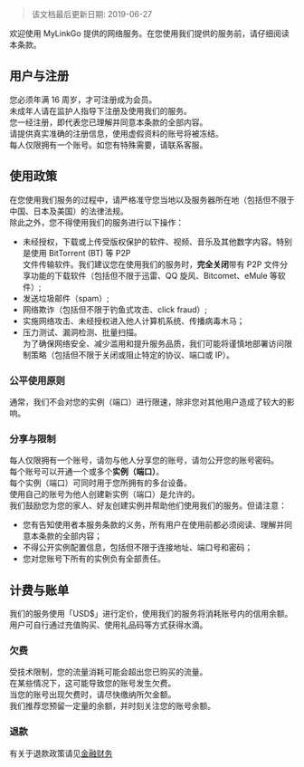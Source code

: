 > 该文档最后更新日期: 2019-06-27

欢迎使用 MyLinkGo 提供的网络服务。在您使用我们提供的服务前，请仔细阅读本条款。

## 用户与注册

您必须年满 16 周岁，才可注册成为会员。<br/>
未成年人请在监护人指导下注册及使用我们的服务。<br/>
您一经注册，即代表您已理解并同意本条款的全部内容。<br/>
请提供真实准确的注册信息，使用虚假资料的账号将被冻结。<br/>
每人仅限拥有一个账号。如您有特殊需要，请联系客服。

## 使用政策

在您使用我们服务的过程中，请严格准守您当地以及服务器所在地（包括但不限于中国、日本及美国）的法律法规。<br/>
除此之外，您不得使用我们的服务进行以下操作：<br/>
* 未经授权，下载或上传受版权保护的软件、视频、音乐及其他数字内容。特别是使用 BitTorrent (BT) 等 P2P <br/>文件传输软件。我们建议您在使用我们的服务时，**完全关闭**带有 P2P 文件分享功能的下载软件（包括但不限于迅雷、QQ 旋风、Bitcomet、eMule 等软件）;<br/>
* 发送垃圾邮件（spam）;<br/>
* 网络欺诈（包括但不限于钓鱼式攻击、click fraud）;<br/>
* 实施网络攻击、未经授权进入他人计算机系统、传播病毒木马；<br/>
* 压力测试、漏洞检测、批量扫描。<br/>
为了确保网络安全、减少滥用和提升服务品质，我们可能将谨慎地部署访问限制策略（包括但不限于关闭或阻止特定的协议、端口或 IP）。

### 公平使用原则

通常，我们不会对您的实例（端口）进行限速，除非您对其他用户造成了较大的影响。<br/>

### 分享与限制

每人仅限拥有一个账号，请勿与他人分享您的账号，请勿公开您的账号密码。<br/>
每个账号可以开通一个或多个**实例（端口）**。<br/>
每个实例（端口）可同时用于您所拥有的多台设备。<br/>
使用自己的账号为他人创建新实例（端口）是允许的。<br/>
我们鼓励您为您的家人、好友创建实例并帮助他们使用我们的服务。但请注意：<br/>
* 您有告知使用者本服务条款的义务，所有用户在使用前都必须阅读、理解并同意本条款的全部内容；<br/>
* 不得公开实例配置信息，包括但不限于连接地址、端口号和密码；<br/>
* 您对您账号下所有的实例负有全部责任。

## 计费与账单

我们的服务使用「USD$」进行定价，使用我们的服务将消耗账号内的信用余额。<br/>
用户可自行通过充值购买、使用礼品码等方式获得水滴。

### 欠费

受技术限制，您的流量消耗可能会超出您已购买的流量。<br/>
在某些情况下，这可能导致您的账号发生欠费。<br/>
当您的账号出现欠费时，请尽快缴纳所欠金额。<br/>
我们推荐您预留一定量的余额，并时刻关注您的账号余额。

### 退款
有关于退款政策请见[金融财务](/policy/finance)
